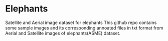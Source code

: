 # Elephants
Satellite and Aerial image dataset for elephants
This github repo contains some sample images and its corresponding annoated files in txt format from Aerial and Satellite images of elephants(ASME) dataset.
